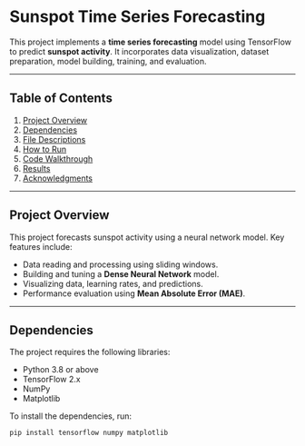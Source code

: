 # Sunspot Time Series Forecasting

This project implements a **time series forecasting** model using TensorFlow to predict **sunspot activity**. It incorporates data visualization, dataset preparation, model building, training, and evaluation.  

---

## Table of Contents
1. [Project Overview](#project-overview)  
2. [Dependencies](#dependencies)  
3. [File Descriptions](#file-descriptions)  
4. [How to Run](#how-to-run)  
5. [Code Walkthrough](#code-walkthrough)  
6. [Results](#results)  
7. [Acknowledgments](#acknowledgments)  

---

## Project Overview

This project forecasts sunspot activity using a neural network model. Key features include:
- Data reading and processing using sliding windows.  
- Building and tuning a **Dense Neural Network** model.  
- Visualizing data, learning rates, and predictions.  
- Performance evaluation using **Mean Absolute Error (MAE)**.  

---

## Dependencies

The project requires the following libraries:
- Python 3.8 or above  
- TensorFlow 2.x  
- NumPy  
- Matplotlib  

To install the dependencies, run:

```bash
pip install tensorflow numpy matplotlib
```
